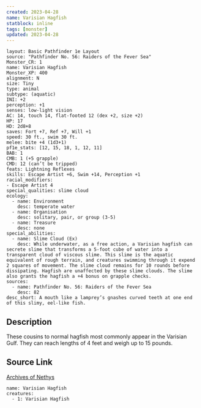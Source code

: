 ```yaml
---
created: 2023-04-28
name: Varisian Hagfish
statblock: inline
tags: [monster]
updated: 2023-04-28
---
```

```statblock
layout: Basic Pathfinder 1e Layout
source: "Pathfinder No. 56: Raiders of the Fever Sea"
Monster_CR: 1
name: Varisian Hagfish
Monster_XP: 400
alignment: N
size: Tiny
type: animal
subtype: (aquatic)
INI: +2
perception: +1
senses: low-light vision
AC: 14, touch 14, flat-footed 12 (dex +2, size +2)
HP: 17
HD: 2d8+8
saves: Fort +7, Ref +7, Will +1
speed: 30 ft., swim 30 ft.
melee: bite +4 (1d3+1)
pf1e_stats: [12, 15, 18, 1, 12, 11]
BAB: 1
CMB: 1 (+5 grapple)
CMD: 12 (can’t be tripped)
feats: Lightning Reflexes
skills: Escape Artist +6, Swim +14, Perception +1
racial_modifiers:
- Escape Artist 4
special_qualities: slime cloud
ecology:
  - name: Environment
    desc: temperate water
  - name: Organisation
    desc: solitary, pair, or group (3-5)
  - name: Treasure
    desc: none
special_abilities:
  - name: Slime Cloud (Ex)
    desc: While underwater, as a free action, a Varisian hagfish can secrete slime that transforms a 5-foot cube of water into a transparent cloud of viscous slime. This slime is the aquatic equivalent of rough terrain, and creatures swimming through it expend 2 squares of movement. The slime cloud remains for 10 rounds before dissipating. Hagfish are unaffected by these slime clouds. The slime also grants the hagfish a +4 bonus on grapple checks.
sources:
  - name: Pathfinder No. 56: Raiders of the Fever Sea
    desc: 82
desc_short: A mouth like a lamprey’s gnashes curved teeth at one end of this slimy, eel-like fish.
```
## Description
These cousins to normal hagfish most commonly appear in the Varisian Gulf. They can reach lengths of 4 feet and weigh up to 15 pounds.
## Source Link
[Archives of Nethys](https://aonprd.com/MonsterDisplay.aspx?ItemName=Varisian%20Hagfish)
```encounter-table
name: Varisian Hagfish
creatures:
  - 1: Varisian Hagfish
```
